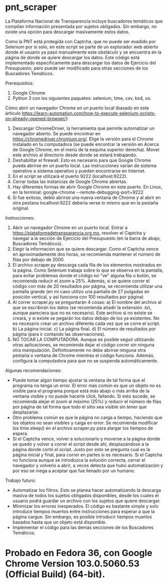 # pnt_scraper

La Plataforma Nacional de Transparencia incluye buscadores temáticos que compilan información presentada por sujetos obligados. Sin embargo, no existe una opción para descargar masivamente estos datos.

Como la PNT está protegida con Captcha, que no puede ser evadido por Selenium por si solo, en este script se parte de un explorador web abierto donde el usuario ya pasó manualmente este obstáculo y se encuentra en la página de donde se quiere descargar los datos. Este código está implementado específicamente para descargar los datos de Ejercicio del Presupuesto, pero puede ser modificado para otras secciones de los Buscadores Temáticos.

Prerequisitos:
  1) Google Chrome
  2) Python 3 con los siguientes paquetes: selenium, time, csv, bs4, os.


Cómo abrir un navegador Chrome en un puerto local (basado en este árticulo https://learn-automation.com/how-to-execute-selenium-scripts-on-already-opened-browser/):
  1) Descargar ChromeDriver, la herramienta que permite automatizar un navegador abierto. Se puede encontrar en https://chromedriver.chromium.org/. Elige la versión para el Chrome instalado en tu computadora (se puede encontrar la versión en Acerca de Google Chrome, en el menú de la esquina superior derecha). Mover este archivo al directorio desde donde se estará trabajando.
  2) Deshabilitar el firewall. Esto es necesario para que Google Chrome pueda abrirse en un puerto local. Las instrucciones varían de sistema operativo a sistema operativo y pueden encontrarse en Internet.
  3) En el script se utilizará el puerto 9222 (localhost:9222).
  4) Cerrar todas las instancias de Google Chrome abiertas.
  5) Hay diferentes formas de abrir Google Chrome en este puerto. En Linux, en la terminal: google-chrome --remote-debugging-port=9222
  6) Si fue exitoso, debió abrirse una nueva ventana de Chrome y al abrir en otra pestana localhost:9222 debería verse lo mismo que en la pestaña original. 


Instrucciones:
 1) Abrir un navegador Chrome en un puerto local. Entrar a https://plataformadetransparencia.org.mx, resolver el Captcha y navegar a la sección de Ejercicio del Presupuesto (en la barra de abajo, Buscadores Temáticos).
 2) Elegir la informacion que se quiere descargar. Como el Captcha vence en aproximadamente dos horas, se recomienda mantener el número de filas por debajo de 2000. 
 3) El archivo scraper.py descarga cada fila de los elementos mostrados en la página. Como Selenium trabaja sobre lo que se observa en la pantalla, para evitar problemas donde el código no "ve" alguna fila o botón, se recomienda reducir el zoom a 25%. Además, si se quiere correr el código con más de 20 resultados por página, se recomienda utilizar una pantalla grande (en mi caso utilizo una pantalla de 27 pulgadas en posición vertical, y así funciona con 100 resultados por página)
 5) Al correr scraper.py se preguntarán 4 cosas:
    a) El nombre del archivo al que se escribirán los datos (se recomienda añadir la extensión .txt, aunque pareciera que no es necesario). Este archivo si no existe se creará, y si existe se pegarán los datos debajo de los ya existentes. No es necesario crear un archivo diferente cada vez que se corre el script.
    b) La página inicial.
    c) La página final.
    d) El número de resultados por página (para ir contando las observaciones).
 6) NO TOCAR LA COMPUTADORA. Aunque es posible seguir utilizando otras aplicaciones, se recomienda dejar el código correr sin ninguna otra manipulación.  Definitivamente no debe abrirse ninguna otra pestaña o ventana de Chrome mientras el código funciona. Además, configura la computadora para que no se suspenda automáticamente.

Algunas recomendaciones:
  - Puede tomar algún tiempo ajustar la ventana de tal forma que el programa no tenga un error. El error más común es que un objeto no es visible para el programa porque está más abajo o más arriba de la ventana visible y no puede hacerle click, fallando. Si esto sucede, se recomienda alejar el zoom al máximo (25%) y reducir el número de filas por página de tal forma que todo el sitio sea visible sin tener que desplazarse.
  - Otro problema común es que la página no carga a tiempo, haciendo que los objetos no sean visibles y caiga en error. Se recomienda modificar los time.sleep() en el archivo scraper.py para alargar los tiempos de espera.
  - Si el Captcha vence, volver a solucionarlo y moverse a la página donde se quedó y volver a correr el script desde ahí, desplazándose a la página donde cortó el script. Justo por esto se pregunta cual es la página inicial y final, para correr en partes si es necesario. Si el Captcha no funciona aunque se introduzca la solución correcta, cerrar el navegador y volverlo a abrir, a veces detecta que hubo automatización y por eso se niega a aceptar que fue llenado por un humano.

Trabajo futuro:
 - Automatizar los filtros. Esto se planea hacer automatizando la descarga masiva de todos los sujetos obligados disponibles, desde los cuales el usuario podrá guardar un archivo con los sujetos que quiere descargar.
 - Minimizar los errores inesperados. El código es bastante simple y solo introduce tiempos muertos entre instrucciones para esperar a que la página cargue. Sin embargo, es posible introducir tiempos muertos basados hasta que un objeto está disponible.
 - Implementar el código para las demás secciones de los Buscadores Temáticos.

# Probado en Fedora 36, con Google Chrome Version 103.0.5060.53 (Official Build) (64-bit).
